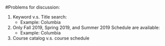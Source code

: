 #Problems for discussion:

1. Keyword v.s. Title search:
    - Example: Columbia
2. Only Fall 2019, Spring 2019, and Summer 2019 Schedule are available:
    - Example: Columbia
3. Course catalog v.s. course schedule

